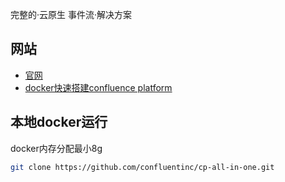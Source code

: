 
完整的·云原生 事件流·解决方案

## 网站

- [官网](https://www.confluent.io/)
- [docker快速搭建confluence platform](https://docs.confluent.io/platform/current/quickstart/cos-docker-quickstart.html)


## 本地docker运行

docker内存分配最小8g

```bash
git clone https://github.com/confluentinc/cp-all-in-one.git
```

